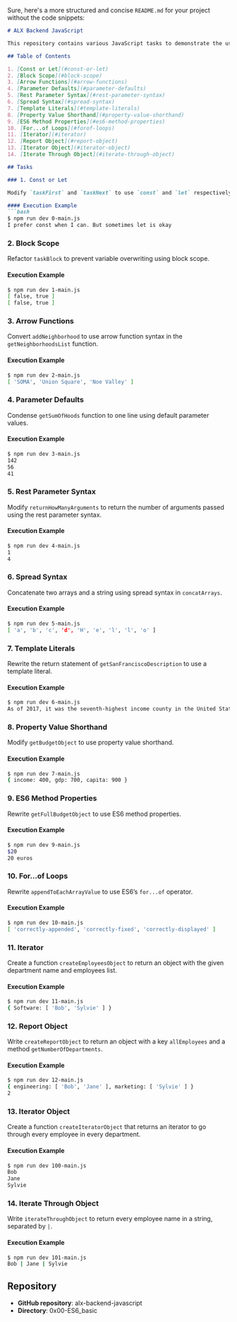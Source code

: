 Sure, here's a more structured and concise `README.md` for your project without the code snippets:

```markdown
# ALX Backend JavaScript

This repository contains various JavaScript tasks to demonstrate the use of ES6 features.

## Table of Contents

1. [Const or Let](#const-or-let)
2. [Block Scope](#block-scope)
3. [Arrow Functions](#arrow-functions)
4. [Parameter Defaults](#parameter-defaults)
5. [Rest Parameter Syntax](#rest-parameter-syntax)
6. [Spread Syntax](#spread-syntax)
7. [Template Literals](#template-literals)
8. [Property Value Shorthand](#property-value-shorthand)
9. [ES6 Method Properties](#es6-method-properties)
10. [For...of Loops](#forof-loops)
11. [Iterator](#iterator)
12. [Report Object](#report-object)
13. [Iterator Object](#iterator-object)
14. [Iterate Through Object](#iterate-through-object)

## Tasks

### 1. Const or Let

Modify `taskFirst` and `taskNext` to use `const` and `let` respectively.

#### Execution Example
```bash
$ npm run dev 0-main.js
I prefer const when I can. But sometimes let is okay
```

### 2. Block Scope

Refactor `taskBlock` to prevent variable overwriting using block scope.

#### Execution Example
```bash
$ npm run dev 1-main.js
[ false, true ]
[ false, true ]
```

### 3. Arrow Functions

Convert `addNeighborhood` to use arrow function syntax in the `getNeighborhoodsList` function.

#### Execution Example
```bash
$ npm run dev 2-main.js
[ 'SOMA', 'Union Square', 'Noe Valley' ]
```

### 4. Parameter Defaults

Condense `getSumOfHoods` function to one line using default parameter values.

#### Execution Example
```bash
$ npm run dev 3-main.js
142
56
41
```

### 5. Rest Parameter Syntax

Modify `returnHowManyArguments` to return the number of arguments passed using the rest parameter syntax.

#### Execution Example
```bash
$ npm run dev 4-main.js
1
4
```

### 6. Spread Syntax

Concatenate two arrays and a string using spread syntax in `concatArrays`.

#### Execution Example
```bash
$ npm run dev 5-main.js
[ 'a', 'b', 'c', 'd', 'H', 'e', 'l', 'l', 'o' ]
```

### 7. Template Literals

Rewrite the return statement of `getSanFranciscoDescription` to use a template literal.

#### Execution Example
```bash
$ npm run dev 6-main.js
As of 2017, it was the seventh-highest income county in the United States, with a per capita personal income of $119,868. As of 2015, San Francisco proper had a GDP of $154.2 billion, and a GDP per capita of $178,479.
```

### 8. Property Value Shorthand

Modify `getBudgetObject` to use property value shorthand.

#### Execution Example
```bash
$ npm run dev 7-main.js
{ income: 400, gdp: 700, capita: 900 }
```

### 9. ES6 Method Properties

Rewrite `getFullBudgetObject` to use ES6 method properties.

#### Execution Example
```bash
$ npm run dev 9-main.js
$20
20 euros
```

### 10. For...of Loops

Rewrite `appendToEachArrayValue` to use ES6’s `for...of` operator.

#### Execution Example
```bash
$ npm run dev 10-main.js
[ 'correctly-appended', 'correctly-fixed', 'correctly-displayed' ]
```

### 11. Iterator

Create a function `createEmployeesObject` to return an object with the given department name and employees list.

#### Execution Example
```bash
$ npm run dev 11-main.js
{ Software: [ 'Bob', 'Sylvie' ] }
```

### 12. Report Object

Write `createReportObject` to return an object with a key `allEmployees` and a method `getNumberOfDepartments`.

#### Execution Example
```bash
$ npm run dev 12-main.js
{ engineering: [ 'Bob', 'Jane' ], marketing: [ 'Sylvie' ] }
2
```

### 13. Iterator Object

Create a function `createIteratorObject` that returns an iterator to go through every employee in every department.

#### Execution Example
```bash
$ npm run dev 100-main.js
Bob
Jane
Sylvie
```

### 14. Iterate Through Object

Write `iterateThroughObject` to return every employee name in a string, separated by `|`.

#### Execution Example
```bash
$ npm run dev 101-main.js
Bob | Jane | Sylvie
```

## Repository

- **GitHub repository**: alx-backend-javascript
- **Directory**: 0x00-ES6_basic
```
